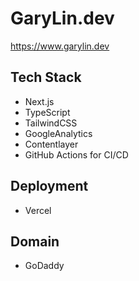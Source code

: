 # GaryLin.dev

https://www.garylin.dev

## Tech Stack

-   Next.js
-   TypeScript
-   TailwindCSS
-   GoogleAnalytics
-   Contentlayer
-   GitHub Actions for CI/CD

## Deployment

-   Vercel

## Domain

-   GoDaddy
